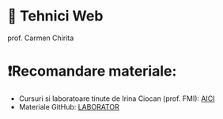 # 🎨 Tehnici Web
prof. Carmen Chirita

# ❗Recomandare materiale:
* Cursuri si laboratoare tinute de Irina Ciocan (prof. FMI): [AICI](http://irinaciocan.ro/tehnici_web/index.php)
* Materiale GitHub: [LABORATOR](https://github.com/cosminDCG/TW-2022)
